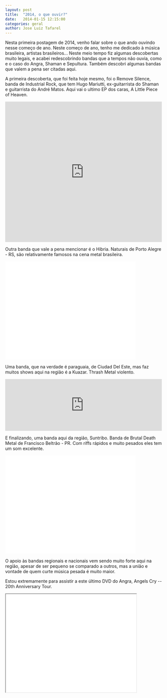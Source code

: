 ```yaml
---
layout: post
title:  "2014, o que ouvir?"
date:   2014-01-15 12:15:00
categories: geral
author: Jose Luiz Tafarel
---
```

Nesta primeira postagem de 2014, venho falar sobre o que ando ouvindo nesse começo de ano.
Neste começo de ano, tenho me dedicado à música brasileira, artistas brasileiros... Neste meio tempo fiz algumas descobertas muito legais, e acabei redescobrindo bandas que a tempos não ouvia, como e o caso do Angra, Shaman e Sepultura.
Também descobri algumas bandas que valem a pena ser citadas aqui.

A primeira descoberta, que foi feita hoje mesmo, foi o Remove Silence, banda de Industrial Rock, que tem Hugo Mariutti, ex-guitarrista do Shaman e guitarrista do André Matos. Aqui vai o ultimo EP dos caras, A Little Piece of Heaven.

<iframe width="100%" height="450" scrolling="no" frameborder="no" src="https://w.soundcloud.com/player/?url=https%3A//api.soundcloud.com/playlists/4400574&amp;color=ff6600&amp;auto_play=false&amp;show_artwork=true"></iframe>

Outra banda que vale a pena mencionar é o Hibria. Naturais de Porto Alegre - RS, são relativamente famosos na cena metal brasileira.

<iframe width="420" height="315" src="//www.youtube.com/embed/ToskW-_8bFo" frameborder="0" allowfullscreen></iframe>

Uma banda, que na verdade é paraguaia, de Ciudad Del Este, mas faz muitos shows aqui na região é a Kuazar. Thrash Metal violento.

<iframe width="100%" height="166" scrolling="no" frameborder="no" src="https://w.soundcloud.com/player/?url=https%3A//api.soundcloud.com/tracks/124043031&amp;color=ff6600&amp;auto_play=false&amp;show_artwork=true"></iframe>

E finalizando, uma banda aqui da região, Suntribo. Banda de Brutal Death Metal de Francisco Beltrão - PR. Com riffs rápidos e muito pesados eles tem um som excelente.

<iframe width="420" height="315" src="//www.youtube.com/embed/djkFzuf6-so" frameborder="0" allowfullscreen></iframe>

O apoio às bandas regionais e nacionais vem sendo muito forte aqui na região, apesar de ser pequeno se comparado a outros, mas a união e vontade de quem curte música pesada é muito maior.

Estou extremamente para assistir a este último DVD do Angra, Angels Cry -- 20th Anniversary Tour.

<iframe width="420" height="315" src="//www.youtube.com/embed/XiBRTyAldU8" frameboredr="0" allowfullscreen></iframe>
